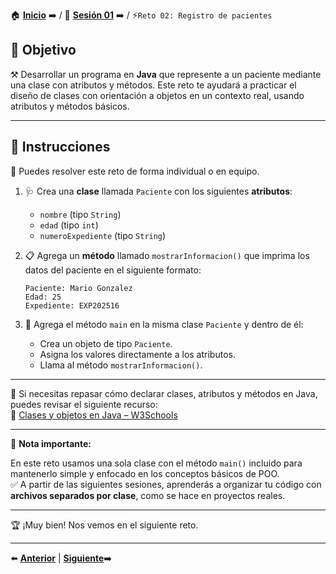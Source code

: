 🏠 [**Inicio**](../../Readme.md) ➡️ / 📖 [**Sesión 01**](../Readme.md) ➡️ / ⚡`Reto 02: Registro de pacientes`

## 🎯 Objetivo

⚒️ Desarrollar un programa en **Java** que represente a un paciente mediante una clase con atributos y métodos. Este reto te ayudará a practicar el diseño de clases con orientación a objetos en un contexto real, usando atributos y métodos básicos.

---

## 📝 Instrucciones

👥 Puedes resolver este reto de forma individual o en equipo.

1. 🩺 Crea una **clase** llamada `Paciente` con los siguientes **atributos**:
   - `nombre` (tipo `String`)
   - `edad` (tipo `int`)
   - `numeroExpediente` (tipo `String`)

2. 📋 Agrega un **método** llamado `mostrarInformacion()` que imprima los datos del paciente en el siguiente formato:
   ```plaintext
   Paciente: Mario Gonzalez  
   Edad: 25  
   Expediente: EXP202516
   ```

3. 🧪 Agrega el método `main` en la misma clase `Paciente` y dentro de él:
   - Crea un objeto de tipo `Paciente`.
   - Asigna los valores directamente a los atributos.
   - Llama al método `mostrarInformacion()`.

---

📘 Si necesitas repasar cómo declarar clases, atributos y métodos en Java, puedes revisar el siguiente recurso:  
🔗 [Clases y objetos en Java – W3Schools](https://www.w3schools.com/java/java_classes.asp)

---

🧠 **Nota importante:**

En este reto usamos una sola clase con el método `main()` incluido para mantenerlo simple y enfocado en los conceptos básicos de POO.  
✅ A partir de las siguientes sesiones, aprenderás a organizar tu código con **archivos separados por clase**, como se hace en proyectos reales.

---

🏆 ¡Muy bien! Nos vemos en el siguiente reto.

---

⬅️ [**Anterior**](../Ejemplo-02/Readme.md) | [**Siguiente**](../Ejemplo-03/Readme.md)➡️